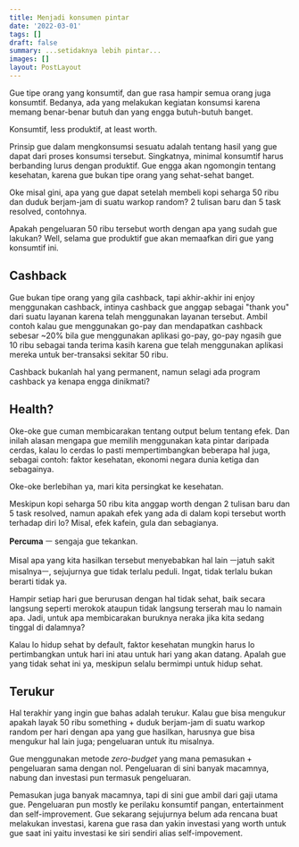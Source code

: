 ```yaml
---
title: Menjadi konsumen pintar
date: '2022-03-01'
tags: []
draft: false
summary: ...setidaknya lebih pintar...
images: []
layout: PostLayout
---
```


Gue tipe orang yang konsumtif, dan gue rasa hampir semua orang juga konsumtif. 
Bedanya, ada yang melakukan kegiatan konsumsi karena memang benar-benar butuh dan yang engga butuh-butuh banget.

Konsumtif, less produktif, at least worth.

Prinsip gue dalam mengkonsumsi sesuatu adalah tentang hasil yang gue dapat dari proses konsumsi tersebut.
Singkatnya, minimal konsumtif harus berbanding lurus dengan produktif. Gue engga akan ngomongin tentang kesehatan, karena gue bukan tipe orang yang sehat-sehat banget.

Oke misal gini, apa yang gue dapat setelah membeli kopi seharga 50 ribu dan duduk berjam-jam di suatu warkop random? 2 tulisan baru dan 5 task resolved, contohnya.

Apakah pengeluaran 50 ribu tersebut worth dengan apa yang sudah gue lakukan?
Well, selama gue produktif gue akan memaafkan diri gue yang konsumtif ini.

## Cashback
Gue bukan tipe orang yang gila cashback, tapi akhir-akhir ini enjoy menggunakan cashback, intinya cashback gue anggap sebagai "thank you" dari suatu layanan karena telah menggunakan layanan tersebut.
Ambil contoh kalau gue menggunakan go-pay dan mendapatkan cashback sebesar ~20% bila gue menggunakan aplikasi go-pay, go-pay ngasih gue 10 ribu sebagai tanda terima kasih karena gue telah menggunakan aplikasi mereka untuk ber-transaksi sekitar 50 ribu.

Cashback bukanlah hal yang permanent, namun selagi ada program cashback ya kenapa engga dinikmati?

## Health?
Oke-oke gue cuman membicarakan tentang output belum tentang efek. 
Dan inilah alasan mengapa gue memilih menggunakan kata pintar daripada cerdas, kalau lo cerdas lo pasti mempertimbangkan beberapa hal juga, sebagai contoh: faktor kesehatan, ekonomi negara dunia ketiga dan sebagainya.

Oke-oke berlebihan ya, mari kita persingkat ke kesehatan.

Meskipun kopi seharga 50 ribu kita anggap worth dengan 2 tulisan baru dan 5 task resolved, namun apakah efek yang ada di dalam kopi tersebut worth terhadap diri lo?
Misal, efek kafein, gula dan sebagianya.

**Percuma** ㅡ sengaja gue tekankan.

Misal apa yang kita hasilkan tersebut menyebabkan hal lain ㅡjatuh sakit misalnyaㅡ, sejujurnya gue tidak terlalu peduli. Ingat, tidak terlalu bukan berarti tidak ya.

Hampir setiap hari gue berurusan dengan hal tidak sehat, baik secara langsung seperti merokok ataupun tidak langsung terserah mau lo namain apa.
Jadi, untuk apa membicarakan buruknya neraka jika kita sedang tinggal di dalamnya?

Kalau lo hidup sehat by default, faktor kesehatan mungkin harus lo pertimbangkan untuk hari ini atau untuk hari yang akan datang.
Apalah gue yang tidak sehat ini ya, meskipun selalu bermimpi untuk hidup sehat.

## Terukur
Hal terakhir yang ingin gue bahas adalah terukur.
Kalau gue bisa mengukur apakah layak 50 ribu something + duduk berjam-jam di suatu warkop random per hari dengan apa yang gue hasilkan, harusnya gue bisa mengukur hal lain juga; pengeluaran untuk itu misalnya.

Gue menggunakan metode _zero-budget_ yang mana pemasukan + pengeluaran sama dengan nol.
Pengeluaran di sini banyak macamnya, nabung dan investasi pun termasuk pengeluaran.

Pemasukan juga banyak macamnya, tapi di sini gue ambil dari gaji utama gue.
Pengeluaran pun mostly ke perilaku konsumtif pangan, entertainment dan self-improvement.
Gue sekarang sejujurnya belum ada rencana buat melakukan investasi, karena gue rasa dan yakin investasi yang worth untuk gue saat ini yaitu investasi ke siri sendiri alias self-impovement.
